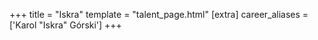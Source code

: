 +++
title = "Iskra"
template = "talent_page.html"
[extra]
career_aliases = ['Karol "Iskra" Górski']
+++
